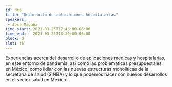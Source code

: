 ```yaml
---
id: dt6
title: "Desarrollo de aplicaciones hospitalarias"
speakers:
 - José Magaña
time_start: 2021-03-25T17:45:00-06:00
time_end:   2021-03-25T18:30:00-06:00
block: d
slot: t6
---
```


Experiencias acerca del desarrollo de aplicaciones medicas y hospitalarias, en este entorno de pandemia, asi como las problematicas presupuestales en México, como lidiar con las nuevas estructuras monoliticas de la secretaria de salud (SINBA) y lo que podemos hacer con nuevos desarrollos en el sector salud en México.